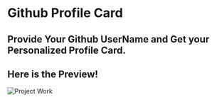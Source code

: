 # Github Profile Card
Provide Your Github UserName and Get your Personalized Profile Card.
---
Here is the Preview!
---
![Project Work](https://github.com/AbhinavTheDev/Assignments/assets/85792055/88d7e552-e659-43e2-b3df-7c0dd4947fba)
